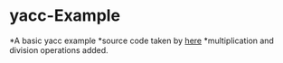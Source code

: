 # yacc-Example

*A basic yacc example
*source code taken by [here](https://github.com/jengelsma/yacc-tutorial.git)
*multiplication and division operations added.
